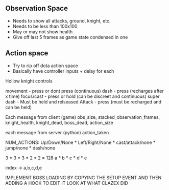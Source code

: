 ## Observation Space

- Needs to show all attacks, ground, knight, etc.
- Needs to be less than 100x100
- May or may not show health
- Give off last 5 frames as game state condensed in one

## Action space

- Try to rip off dota action space
- Basically have controller inputs + delay for each

Hollow knight controls

movement - press or dont press (continuous)
dash - press (recharges after x time)
focus/cast - press or hold (can be discreet and continuous)
super dash - Must be held and relseased
Attack - press (must be recharged and can be held)


Each message from client (game)
obs_size, stacked_observation_frames, knight_health, knight_dead, boss_dead, action_size

each message from server (python)
action_taken


NUM_ACTIONS:
Up/Down/None * Left/Right/None * cast/attack/none * jump/none * dash/none

3 * 3 * 3 * 2 * 2 = 128
a * b * c * d * e

index -> a,b,c,d,e

IMPLEMENT BOSS LOADING BY COPYING THE SETUP EVENT AND THEN ADDING A HOOK TO EDIT IT LOOK AT WHAT CLAZEX DID